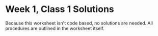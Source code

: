 # Week 1, Class 1 Solutions

Because this worksheet isn't code based, no solutions are needed. All procedures are outlined in the worksheet itself.